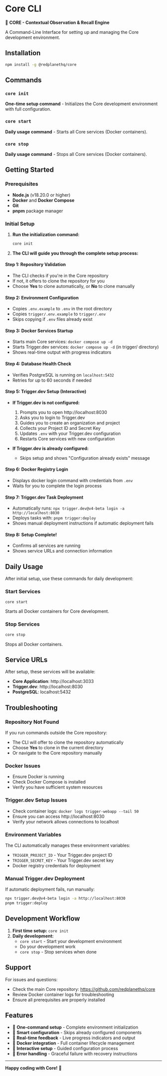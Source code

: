 # Core CLI

🧠 **CORE - Contextual Observation & Recall Engine**

A Command-Line Interface for setting up and managing the Core development environment.

## Installation

```bash
npm install -g @redplanethq/core
```

## Commands

### `core init`

**One-time setup command** - Initializes the Core development environment with full configuration.

### `core start`

**Daily usage command** - Starts all Core services (Docker containers).

### `core stop`

**Daily usage command** - Stops all Core services (Docker containers).

## Getting Started

### Prerequisites

- **Node.js** (v18.20.0 or higher)
- **Docker** and **Docker Compose**
- **Git**
- **pnpm** package manager

### Initial Setup

1. **Run the initialization command:**

   ```bash
   core init
   ```

2. **The CLI will guide you through the complete setup process:**

#### Step 1: Repository Validation

- The CLI checks if you're in the Core repository
- If not, it offers to clone the repository for you
- Choose **Yes** to clone automatically, or **No** to clone manually

#### Step 2: Environment Configuration

- Copies `.env.example` to `.env` in the root directory
- Copies `trigger/.env.example` to `trigger/.env`
- Skips copying if `.env` files already exist

#### Step 3: Docker Services Startup

- Starts main Core services: `docker compose up -d`
- Starts Trigger.dev services: `docker compose up -d` (in trigger/ directory)
- Shows real-time output with progress indicators

#### Step 4: Database Health Check

- Verifies PostgreSQL is running on `localhost:5432`
- Retries for up to 60 seconds if needed

#### Step 5: Trigger.dev Setup (Interactive)

- **If Trigger.dev is not configured:**

  1. Prompts you to open http://localhost:8030
  2. Asks you to login to Trigger.dev
  3. Guides you to create an organization and project
  4. Collects your Project ID and Secret Key
  5. Updates `.env` with your Trigger.dev configuration
  6. Restarts Core services with new configuration

- **If Trigger.dev is already configured:**
  - Skips setup and shows "Configuration already exists" message

#### Step 6: Docker Registry Login

- Displays docker login command with credentials from `.env`
- Waits for you to complete the login process

#### Step 7: Trigger.dev Task Deployment

- Automatically runs: `npx trigger.dev@v4-beta login -a http://localhost:8030`
- Deploys tasks with: `pnpm trigger:deploy`
- Shows manual deployment instructions if automatic deployment fails

#### Step 8: Setup Complete!

- Confirms all services are running
- Shows service URLs and connection information

## Daily Usage

After initial setup, use these commands for daily development:

### Start Services

```bash
core start
```

Starts all Docker containers for Core development.

### Stop Services

```bash
core stop
```

Stops all Docker containers.

## Service URLs

After setup, these services will be available:

- **Core Application**: http://localhost:3033
- **Trigger.dev**: http://localhost:8030
- **PostgreSQL**: localhost:5432

## Troubleshooting

### Repository Not Found

If you run commands outside the Core repository:

- The CLI will offer to clone the repository automatically
- Choose **Yes** to clone in the current directory
- Or navigate to the Core repository manually

### Docker Issues

- Ensure Docker is running
- Check Docker Compose is installed
- Verify you have sufficient system resources

### Trigger.dev Setup Issues

- Check container logs: `docker logs trigger-webapp --tail 50`
- Ensure you can access http://localhost:8030
- Verify your network allows connections to localhost

### Environment Variables

The CLI automatically manages these environment variables:

- `TRIGGER_PROJECT_ID` - Your Trigger.dev project ID
- `TRIGGER_SECRET_KEY` - Your Trigger.dev secret key
- Docker registry credentials for deployment

### Manual Trigger.dev Deployment

If automatic deployment fails, run manually:

```bash
npx trigger.dev@v4-beta login -a http://localhost:8030
pnpm trigger:deploy
```

## Development Workflow

1. **First time setup:** `core init`
2. **Daily development:**
   - `core start` - Start your development environment
   - Do your development work
   - `core stop` - Stop services when done

## Support

For issues and questions:

- Check the main Core repository: https://github.com/redplanethq/core
- Review Docker container logs for troubleshooting
- Ensure all prerequisites are properly installed

## Features

- 🚀 **One-command setup** - Complete environment initialization
- 🔄 **Smart configuration** - Skips already configured components
- 📱 **Real-time feedback** - Live progress indicators and output
- 🐳 **Docker integration** - Full container lifecycle management
- 🔧 **Interactive setup** - Guided configuration process
- 🎯 **Error handling** - Graceful failure with recovery instructions

---

**Happy coding with Core!** 🎉
